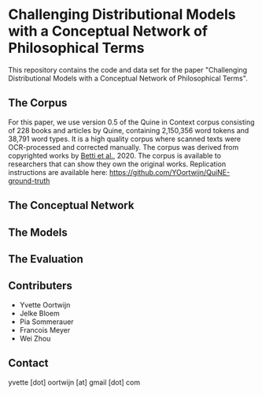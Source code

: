# Challenging Distributional Models with a Conceptual Network of Philosophical Terms
This repository contains the code and data set for the paper "Challenging Distributional Models with a Conceptual Network of Philosophical Terms". 

## The Corpus
For this paper, we use version 0.5 of the Quine in Context corpus consisting of 228 books and articles by Quine, containing 2,150,356 word tokens and 38,791 word types. It is a high quality corpus where scanned texts were OCR-processed and corrected manually. The corpus was derived from copyrighted works by [Betti et al.](https://www.aclweb.org/anthology/2020.coling-main.586), 2020. The corpus is available to researchers that can show they own the original works. Replication instructions are available here: https://github.com/YOortwijn/QuiNE-ground-truth

## The Conceptual Network 


## The Models


## The Evaluation


## Contributers 
- Yvette Oortwijn
- Jelke Bloem
- Pia Sommerauer 
- Francois Meyer
- Wei Zhou

## Contact
yvette [dot] oortwijn [at] gmail [dot] com
